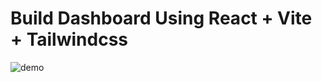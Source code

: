 # Build Dashboard Using React + Vite + Tailwindcss

![demo](https://github.com/8kra/reactjs_dashboard/assets/115061491/4128742d-ed57-4d4e-b9ba-a535043968b2)
